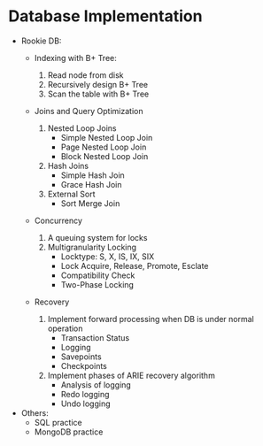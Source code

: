 # Database Implementation
- Rookie DB:
  - Indexing with B+ Tree:

    1. Read node from disk
    2. Recursively design B+ Tree
    3. Scan the table with B+ Tree
  - Joins and Query Optimization
    1. Nested Loop Joins
        - Simple Nested Loop Join
        - Page Nested Loop Join
        - Block Nested Loop Join
     2. Hash Joins
        - Simple Hash Join
        - Grace Hash Join
     3. External Sort
        - Sort Merge Join
  - Concurrency
    1. A queuing system for locks
    2. Multigranularity Locking
        - Locktype: S, X, IS, IX, SIX 
        - Lock Acquire, Release, Promote, Esclate
        - Compatibility Check
        - Two-Phase Locking
  - Recovery
    1. Implement forward processing when DB is under normal operation
        - Transaction Status
        - Logging
        - Savepoints
        - Checkpoints
    2. Implement phases of ARIE recovery algorithm
        - Analysis of logging
        - Redo logging
        - Undo logging
- Others:
  - SQL practice
  - MongoDB practice

